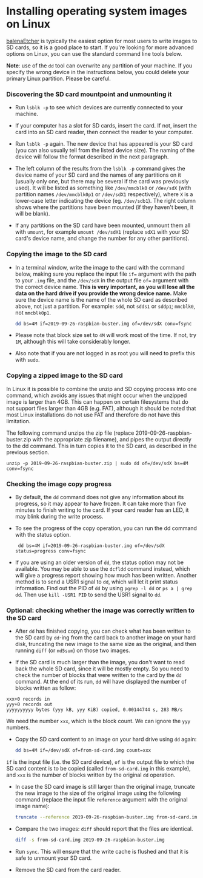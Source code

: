 # Installing operating system images on Linux

[balenaEtcher](README.md) is typically the easiest option for most users to write images to SD cards, so it is a good place to start. If you're looking for more advanced options on Linux, you can use the standard command line tools below.

**Note**: use of the `dd` tool can overwrite any partition of your machine. If you specify the wrong device in the instructions below, you could delete your primary Linux partition. Please be careful.

### Discovering the SD card mountpoint and unmounting it
- Run `lsblk -p` to see which devices are currently connected to your machine.

- If your computer has a slot for SD cards, insert the card. If not, insert the card into an SD card reader, then connect the reader to your computer.

- Run `lsblk -p` again. The new device that has appeared is your SD card (you can also usually tell from the listed device size). The naming of the device will follow the format described in the next paragraph.

- The left column of the results from the `lsblk -p` command gives the device name of your SD card and the names of any partitions on it (usually only one, but there may be several if the card was previously used). It will be listed as something like `/dev/mmcblk0` or `/dev/sdX` (with partition names `/dev/mmcblk0p1` or `/dev/sdX1` respectively), where `X` is a lower-case letter indicating the device (eg. `/dev/sdb1`). The right column shows where the partitions have been mounted (if they haven't been, it will be blank).

- If any partitions on the SD card have been mounted, unmount them all with `umount`, for example `umount /dev/sdX1` (replace `sdX1` with your SD card's device name, and change the number for any other partitions).

### Copying the image to the SD card

- In a terminal window, write the image to the card with the command below, making sure you replace the input file `if=` argument with the path to your `.img` file, and the `/dev/sdX` in the output file `of=` argument with the correct device name. **This is very important, as you will lose all the data on the hard drive if you provide the wrong device name.** Make sure the device name is the name of the whole SD card as described above, not just a partition. For example: `sdd`, not `sdds1` or `sddp1`; `mmcblk0`, not `mmcblk0p1`.

    ```bash
    dd bs=4M if=2019-09-26-raspbian-buster.img of=/dev/sdX conv=fsync
    ```

- Please note that block size set to `4M` will work most of the time. If not,  try `1M`, although this will take considerably longer.

- Also note that if you are not logged in as root you will need to prefix this with `sudo`.

### Copying a zipped image to the SD card

In Linux it is possible to combine the unzip and SD copying process into one command, which avoids any issues that might occur when the unzipped image is larger than 4GB. This can happen on certain filesystems that do not support files larger than 4GB (e.g. FAT), although it should be noted that most Linux installations do not use FAT and therefore do not have this limitation.

The following command unzips the zip file (replace 2019-09-26-raspbian-buster.zip with the appropriate zip filename), and pipes the output directly to the dd command. This in turn copies it to the SD card, as described in the previous section.
```
unzip -p 2019-09-26-raspbian-buster.zip | sudo dd of=/dev/sdX bs=4M conv=fsync
```

### Checking the image copy progress

- By default, the `dd` command does not give any information about its progress, so it may appear to have frozen. It can take more than five minutes to finish writing to the card. If your card reader has an LED, it may blink during the write process.

- To see the progress of the copy operation, you can run the dd command with the status option.
   ```
    dd bs=4M if=2019-09-26-raspbian-buster.img of=/dev/sdX status=progress conv=fsync
   ```
- If you are using an older version of `dd`, the status option may not be available. You may be able to use the `dcfldd` command instead, which will give a progress report showing how much has been written. Another method is to send a USR1 signal to `dd`, which will let it print status information. Find out the PID of `dd` by using `pgrep -l dd` or `ps a | grep dd`. Then use `kill -USR1 PID` to send the USR1 signal to `dd`.

### Optional: checking whether the image was correctly written to the SD card

- After `dd` has finished copying, you can check what has been written to the SD card by `dd`-ing from the card back to another image on your hard disk, truncating the new image to the same size as the original, and then running `diff` (or `md5sum`) on those two images.

- If the SD card is much larger than the image, you don't want to read back the whole SD card, since it will be mostly empty. So you need to check the number of blocks that were written to the card by the `dd` command. At the end of its run, `dd` will have displayed the number of blocks written as follow:
```
xxx+0 records in
yyy+0 records out
yyyyyyyyyy bytes (yyy kB, yyy KiB) copied, 0.00144744 s, 283 MB/s
```
We need the number `xxx`, which is the block count. We can ignore the `yyy` numbers.

- Copy the SD card content to an image on your hard drive using `dd` again:
    ```bash
    dd bs=4M if=/dev/sdX of=from-sd-card.img count=xxx
    ```
`if` is the input file (i.e. the SD card device), `of` is the output file to which the SD card content is to be copied (called `from-sd-card.img` in this example), and `xxx` is the number of blocks written by the original `dd` operation.

- In case the SD card image is still larger than the original image, truncate the new image to the size of the original image using the following command (replace the input file `reference` argument with the original image name):
    ```bash
    truncate --reference 2019-09-26-raspbian-buster.img from-sd-card.img
    ```
- Compare the two images: `diff` should report that the files are identical.
    ```bash
    diff -s from-sd-card.img 2019-09-26-raspbian-buster.img
    ```
- Run `sync`. This will ensure that the write cache is flushed and that it is safe to unmount your SD card.

- Remove the SD card from the card reader.
